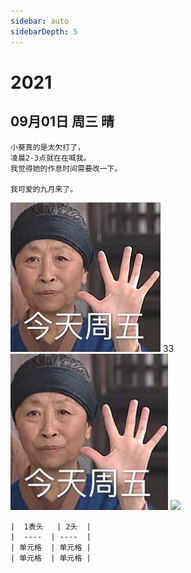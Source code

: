 ```yaml
---
sidebar: auto
sidebarDepth: 5
---
```


# 2021
## 09月01日 周三 晴
    小葵真的是太欠打了，
    凌晨2-3点就在在喊我。
    我觉得她的作息时间需要改一下。

    我可爱的九月来了。
![我的图片](https://github.com/wwzill0928/myDiary/blob/main/diary/2021/Sept/2.jpg)
    33
    <img src="https://github.com/wwzill0928/myDiary/blob/main/diary/2021/Sept/2.jpg" width="50%">
    <img src="https://wwzill0928.github.io/myDiary/diary/2021/Sept/2.jpg" width="30%">
  
    |  1表头   | 2头  |
    |  ----  | ----  |
    | 单元格  | 单元格 |
    | 单元格  | 单元格 |



